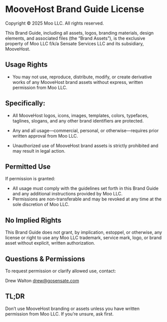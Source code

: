 

# MooveHost Brand Guide License
Copyright © 2025 Moo LLC. All rights reserved.

This Brand Guide, including all assets, logos, branding materials, design elements, and associated files (the “Brand Assets”), is the exclusive property of Moo LLC f/k/a Sensate Services LLC and its subsidiary, MooveHost.

## Usage Rights

 - You may not use, reproduce, distribute, modify, or create derivative works of any MooveHost brand assets without express, written permission from Moo LLC.

## Specifically:
 - All MooveHost logos, icons, images, templates, colors, typefaces, taglines, slogans, and any other brand identifiers are protected.
  - Any and all usage—commercial, personal, or otherwise—requires prior written approval from Moo LLC.
   
   - Unauthorized use of MooveHost brand assets is strictly prohibited and  may result in legal action.

## Permitted Use

If permission is granted:

 - All usage must comply with the guidelines set forth in this Brand Guide and any additional instructions provided by Moo LLC.
 - Permissions are non-transferable and may be revoked at any time at the sole discretion of Moo LLC.

## No Implied Rights

This Brand Guide does not grant, by implication, estoppel, or otherwise, any license or right to use any Moo LLC trademark, service mark, logo, or brand asset without explicit, written authorization.

## Questions & Permissions

To request permission or clarify allowed use, contact:

Drew Walton
drew@gosensate.com

## TL;DR

Don’t use MooveHost branding or assets unless you have written permission from Moo LLC. If you’re unsure, ask first.
